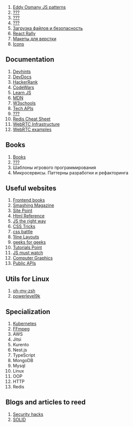 1. [Eddy Osmany JS patterns](https://addyosmani.com/resources/essentialjsdesignpatterns/book/)
1. [???](https://www.youtube.com/watch?v=ndKRjmA6WNA)
1. [???](http://blog.denivip.ru/index.php/2012/11/%D1%80%D0%B0%D0%B7%D1%80%D0%B0%D0%B1%D0%BE%D1%82%D0%BA%D0%B0-%D0%B2%D1%8B%D1%81%D0%BE%D0%BA%D0%BE%D0%BF%D1%80%D0%BE%D0%B8%D0%B7%D0%B2%D0%BE%D0%B4%D0%B8%D1%82%D0%B5%D0%BB%D1%8C%D0%BD%D1%8B%D1%85-%D1%81/)
1. [???](https://toster.ru/q/566115)
1. [Загрузка файлов и безопасность](https://webformyself.com/formy-zagruzki-fajlov-i-bezopasnost-s-pomoshhyu-node-js-i-express/)
1. [React Rally](https://www.reactrally.com/schedule)
1. [Макеты для верстки](http://tpverstak.ru/psd-for-practice/)
1. [Icons](https://www.freepik.com/free-icons/logo)
   
## Documentation
1. [Devhints](https://devhints.io)
1. [DevDocs](https://devdocs.io)
1. [HackerRank](https://www.hackerrank.com)
1. [CodeWars](https://www.codewars.com)
1. [Learn JS](https://learn.javascript.ru)
1. [MDN](https://developer.mozilla.org/ru/)
1. [W3schools](https://www.w3schools.com)
1. [Tech APIs](http://overapi.com)
1. [???](https://developers.google.com/web/fundamentals)
1. [Redis Cheat Sheet](https://cheatography.com/tasjaevan/cheat-sheets/redis/)
1. [WebRTC Infrastructure](https://www.html5rocks.com/en/tutorials/webrtc/infrastructure/)
1. [WebRTC examples](https://webrtc.github.io/samples/)

## Books
1. [Books](https://scanlibs.com)
1. [???](https://drboolean.gitbooks.io/mostly-adequate-guide-old/content/)
1. Шаблоны игрового программирования
1. Микросервисы. Паттерны разработки и рефакторинга

## Useful websites 
1. [Frontend books](http://frontendbookshelf.ru)
1. [Smashing Magazine](https://www.smashingmagazine.com)
1. [Site Point](https://www.sitepoint.com/html-css/)
1. [Html Reference](https://htmlreference.io)
1. [JS the right way](http://jstherightway.org)
1. [CSS Tricks](https://css-tricks.com/almanac/)
1. [css battle](https://cssbattle.dev/)
1. [1line Layouts](https://1linelayouts.glitch.me/)
1. [geeks for geeks](https://www.geeksforgeeks.org/)
1. [Tutorials Point](https://www.tutorialspoint.com/index.htm)
1. [JS must watch](https://github.com/bolshchikov/js-must-watch)
1. [Computer Graphics](http://compgraph.tpu.ru/Software.htm)
1. [Public APIs](https://devresourc.es/tools-and-utilities/public-apis)

## Utils for Linux
1. [oh-my-zsh](https://github.com/ohmyzsh/ohmyzsh)
1. [powerlevel9k](https://github.com/Powerlevel9k/powerlevel9k)

## Specialization
1. [Kubernetes](hhtps://www.google.com)
1. [FFmpeg](https://ffmpeg.org/ffmpeg.html)
1. AWS
1. Jitsi
1. Kurento
1. Nest.js
1. TypeScript
1. MongoDB
1. Mysql
1. Linux
1. OOP
1. HTTP
1. Redis

## Blogs and articles to reed
1. [Security hacks](https://habr.com/ru/company/acribia/blog/493714/)
1. [SOLID](https://blog.bitsrc.io/solid-principles-every-developer-should-know-b3bfa96bb688)
